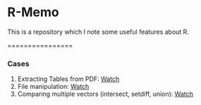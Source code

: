 # R-Memo

This is a repository which I note some useful features about R.

================
### Cases

1. Extracting Tables from PDF: [Watch](https://github.com/r3dmaohong/R-Memo/tree/master/1.%20Extracting%20Tables%20from%20PDF)
2. File manipulation: [Watch](https://github.com/r3dmaohong/R-Memo/tree/master/2.%20File%20manipulation)
3. Comparing multiple vectors (intersect, setdiff, union): [Watch](https://github.com/r3dmaohong/R_Notes/tree/master/3.%20Comparing%20multiple%20vectors%20(intersect%2C%20setdiff%2C%20union))